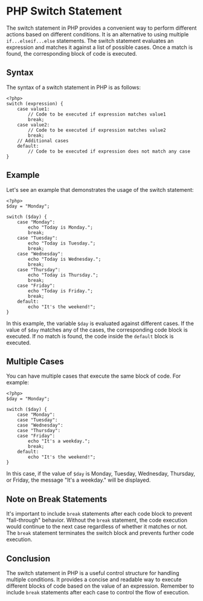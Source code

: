 # PHP Switch Statement

The switch statement in PHP provides a convenient way to perform different actions based on different conditions. It is an alternative to using multiple `if...elseif...else` statements. The switch statement evaluates an expression and matches it against a list of possible cases. Once a match is found, the corresponding block of code is executed.

## Syntax

The syntax of a switch statement in PHP is as follows:

`````````
<?php>
switch (expression) {
    case value1:
        // Code to be executed if expression matches value1
        break;
    case value2:
        // Code to be executed if expression matches value2
        break;
    // Additional cases
    default:
        // Code to be executed if expression does not match any case
}
`````````

## Example

Let's see an example that demonstrates the usage of the switch statement:

`````````
<?php>
$day = "Monday";

switch ($day) {
    case "Monday":
        echo "Today is Monday.";
        break;
    case "Tuesday":
        echo "Today is Tuesday.";
        break;
    case "Wednesday":
        echo "Today is Wednesday.";
        break;
    case "Thursday":
        echo "Today is Thursday.";
        break;
    case "Friday":
        echo "Today is Friday.";
        break;
    default:
        echo "It's the weekend!";
}
`````````

In this example, the variable `$day` is evaluated against different cases. If the value of `$day` matches any of the cases, the corresponding code block is executed. If no match is found, the code inside the `default` block is executed.

## Multiple Cases

You can have multiple cases that execute the same block of code. For example:

`````````
<?php>
$day = "Monday";

switch ($day) {
    case "Monday":
    case "Tuesday":
    case "Wednesday":
    case "Thursday":
    case "Friday":
        echo "It's a weekday.";
        break;
    default:
        echo "It's the weekend!";
}
`````````

In this case, if the value of `$day` is Monday, Tuesday, Wednesday, Thursday, or Friday, the message "It's a weekday." will be displayed.

## Note on Break Statements

It's important to include `break` statements after each code block to prevent "fall-through" behavior. Without the `break` statement, the code execution would continue to the next case regardless of whether it matches or not. The `break` statement terminates the switch block and prevents further code execution.

## Conclusion

The switch statement in PHP is a useful control structure for handling multiple conditions. It provides a concise and readable way to execute different blocks of code based on the value of an expression. Remember to include `break` statements after each case to control the flow of execution.

